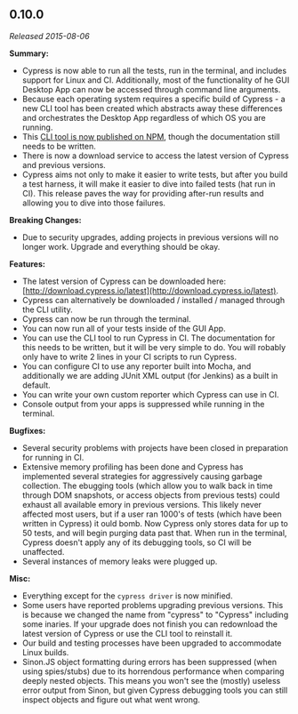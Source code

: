 ## 0.10.0

_Released 2015-08-06_

**Summary:**

- Cypress is now able to run all the tests, run in the terminal, and includes
  support for Linux and CI. Additionally, most of the functionality of he GUI
  Desktop App can now be accessed through command line arguments.
- Because each operating system requires a specific build of Cypress - a new CLI
  tool has been created which abstracts away these differences and orchestrates
  the Desktop App regardless of which OS you are running.
- This
  [CLI tool is now published on NPM](https://www.npmjs.com/package/cypress),
  though the documentation still needs to be written.
- There is now a download service to access the latest version of Cypress and
  previous versions.
- Cypress aims not only to make it easier to write tests, but after you build a
  test harness, it will make it easier to dive into failed tests (hat run in
  CI). This release paves the way for providing after-run results and allowing
  you to dive into those failures.

**Breaking Changes:**

- Due to security upgrades, adding projects in previous versions will no longer
  work. Upgrade and everything should be okay.

**Features:**

- The latest version of Cypress can be downloaded here:
  [http://download.cypress.io/latest](http://download.cypress.io/latest).
- Cypress can alternatively be downloaded / installed / managed through the CLI
  utility.
- Cypress can now be run through the terminal.
- You can now run all of your tests inside of the GUI App.
- You can use the CLI tool to run Cypress in CI. The documentation for this
  needs to be written, but it will be very simple to do. You will robably only
  have to write 2 lines in your CI scripts to run Cypress.
- You can configure CI to use any reporter built into Mocha, and additionally we
  are adding JUnit XML output (for Jenkins) as a built in default.
- You can write your own custom reporter which Cypress can use in CI.
- Console output from your apps is suppressed while running in the terminal.

**Bugfixes:**

- Several security problems with projects have been closed in preparation for
  running in CI.
- Extensive memory profiling has been done and Cypress has implemented several
  strategies for aggressively causing garbage collection. The ebugging tools
  (which allow you to walk back in time through DOM snapshots, or access objects
  from previous tests) could exhaust all available emory in previous versions.
  This likely never affected most users, but if a user ran 1000's of tests
  (which have been written in Cypress) it ould bomb. Now Cypress only stores
  data for up to 50 tests, and will begin purging data past that. When run in
  the terminal, Cypress doesn't apply any of its debugging tools, so CI will be
  unaffected.
- Several instances of memory leaks were plugged up.

**Misc:**

- Everything except for the `cypress driver` is now minified.
- Some users have reported problems upgrading previous versions. This is because
  we changed the name from "cypress" to "Cypress" including some inaries. If
  your upgrade does not finish you can redownload the latest version of Cypress
  or use the CLI tool to reinstall it.
- Our build and testing processes have been upgraded to accommodate Linux
  builds.
- Sinon.JS object formatting during errors has been suppressed (when using
  spies/stubs) due to its horrendous performance when comparing deeply nested
  objects. This means you won't see the (mostly) useless error output from
  Sinon, but given Cypress debugging tools you can still inspect objects and
  figure out what went wrong.
